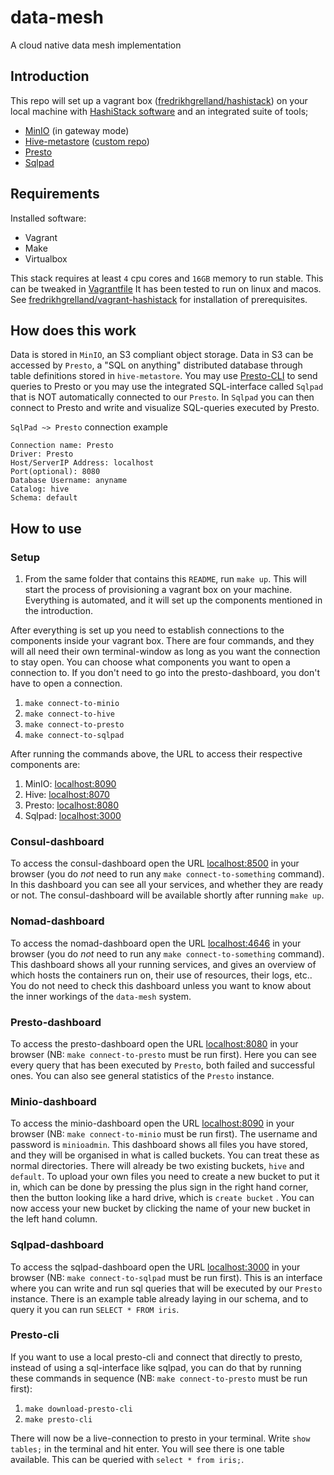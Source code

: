 # data-mesh
A cloud native data mesh implementation 

## Introduction
This repo will set up a vagrant box ([fredrikhgrelland/hashistack](https://app.vagrantup.com/fredrikhgrelland/boxes/hashistack)) on your local machine with [HashiStack software](https://github.com/fredrikhgrelland/vagrant-hashistack#hashistack) and an integrated suite of tools; 

- [MinIO](https://min.io/) (in gateway mode)
- [Hive-metastore](https://cwiki.apache.org/confluence/display/Hive/Design#Design-Metastore) ([custom repo](https://github.com/fredrikhgrelland/docker-hive))
- [Presto](https://prestosql.io/)
- [Sqlpad](https://rickbergfalk.github.io/sqlpad/#/) 

## Requirements
Installed software:
 - Vagrant
 - Make
 - Virtualbox
 
This stack requires at least `4` cpu cores and `16GB` memory to run stable. This can be tweaked in [Vagrantfile](https://github.com/fredrikhgrelland/data-mesh/blob/master/Vagrantfile#L13-L14)
It has been tested to run on linux and macos. See [fredrikhgrelland/vagrant-hashistack](https://github.com/fredrikhgrelland/vagrant-hashistack) for installation of prerequisites.

## How does this work
Data is stored in `MinIO`, an S3 compliant object storage. Data in S3 can be accessed by `Presto`, a "SQL on anything" distributed database through table definitions stored in `hive-metastore`. You may use [Presto-CLI](https://prestosql.io/docs/current/installation/cli.html) to send queries to Presto or you may use the integrated SQL-interface called `Sqlpad` that is NOT automatically connected to our `Presto`. In `Sqlpad` you can then connect to Presto and write and visualize SQL-queries executed by Presto.

`SqlPad ~> Presto` connection example
```
Connection name: Presto
Driver: Presto
Host/ServerIP Address: localhost
Port(optional): 8080
Database Username: anyname
Catalog: hive
Schema: default 
```

## How to use
### Setup
1. From the same folder that contains this `README`, run `make up`. 
This will start the process of provisioning a vagrant box on your machine. Everything is automated, and it will set up the components mentioned in the introduction.

After everything is set up you need to establish connections to the components inside your vagrant box. There are four commands, and they will all need their own terminal-window as long as you want the connection to stay open. You can choose what components you want to open a connection to. If you don't need to go into the presto-dashboard, you don't have to open a connection.
1. `make connect-to-minio`
2. `make connect-to-hive`
3. `make connect-to-presto`
4. `make connect-to-sqlpad`

After running the commands above, the URL to access their respective components are:
1. MinIO: [localhost:8090](http://localhost:8090)
2. Hive: [localhost:8070](http://localhost:8070)
3. Presto: [localhost:8080](http://localhost:8080)
4. Sqlpad: [localhost:3000](http://localhost:3000)

### Consul-dashboard
To access the consul-dashboard open the URL [localhost:8500](http://localhost:8500) in your browser (you do _not_ need to run any `make connect-to-something` command). In this dashboard you can see all your services, and whether they are ready or not. The consul-dashboard will be available shortly after running `make up`.

### Nomad-dashboard
To access the nomad-dashboard open the URL [localhost:4646](http://localhost:4646) in your browser (you do _not_ need to run any `make connect-to-something` command). This dashboard shows all your running services, and gives an overview of which hosts the containers run on, their use of resources, their logs, etc.. You do not need to check this dashboard unless you want to know about the inner workings of the `data-mesh` system. 

### Presto-dashboard
To access the presto-dashboard open the URL [localhost:8080](http://localhost:8080) in your browser (NB: `make connect-to-presto` must be run first). Here you can see every query that has been executed by `Presto`, both failed and successful ones. You can also see general statistics of the `Presto` instance.


### Minio-dashboard
To access the minio-dashboard open the URL [localhost:8090](http://localhost:8090) in your browser (NB: `make connect-to-minio` must be run first). The username and password is `minioadmin`. This dashboard shows all files you have stored, and they will be organised in what is called buckets. You can treat these as normal directories. There will already be two existing buckets, `hive` and `default`. To upload your own files you need to create a new bucket to put it in, which can be done by pressing the plus sign in the right hand corner, then the button looking like a hard drive, which is `create bucket` . You can now access your new bucket by clicking the name of your new bucket in the left hand column.


### Sqlpad-dashboard
To access the sqlpad-dashboard open the URL [localhost:3000](http://localhost:3000) in your browser (NB: `make connect-to-sqlpad` must be run first). This is an interface where you can write and run sql queries that will be executed by our `Presto` instance. There is an example table already laying in our schema, and to query it you can run `SELECT * FROM iris`. 


### Presto-cli
If you want to use a local presto-cli and connect that directly to presto, instead of using a sql-interface like sqlpad, you can do that by running these commands in sequence (NB: `make connect-to-presto` must be run first):
1. `make download-presto-cli`
2. `make presto-cli`

There will now be a live-connection to presto in your terminal. Write `show tables;` in the terminal and hit enter. You will see there is one table available. This can be queried with `select * from iris;`.
